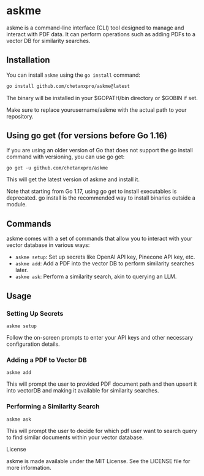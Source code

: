 # askme 

askme is a command-line interface (CLI) tool designed to manage and interact with PDF data. It can perform operations such as adding PDFs to a vector DB for similarity searches.

## Installation

You can install `askme` using the `go install` command:

```bash
go install github.com/chetanxpro/askme@latest
```

The binary will be installed in your $GOPATH/bin directory or $GOBIN if set.

Make sure to replace yourusername/askme with the actual path to your repository.


## Using go get (for versions before Go 1.16)

If you are using an older version of Go that does not support the go install command with versioning, you can use go get:
```
go get -u github.com/chetanxpro/askme
```

This will get the latest version of askme and install it.

Note that starting from Go 1.17, using go get to install executables is deprecated. go install is the recommended way to install binaries outside a module.

## Commands

askme comes with a set of commands that allow you to interact with your vector database in various ways:

- `askme setup`: Set up secrets like OpenAI API key, Pinecone API key, etc.
- `askme add`: Add a PDF into the vector DB to perform similarity searches later.
- `askme ask`: Perform a similarity search, akin to querying an LLM.


## Usage

### Setting Up Secrets
```askme setup```

Follow the on-screen prompts to enter your API keys and other necessary configuration details.

### Adding a PDF to Vector DB

```askme add```

This will prompt the user to provided PDF document path and then upsert it into vectorDB and making it available for similarity searches.

### Performing a Similarity Search

```askme ask```

This will prompt the user to decide for which pdf user want to search query to find similar documents within your vector database.

License

askme is made available under the MIT License. See the LICENSE file for more information.
